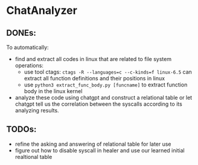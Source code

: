 # ChatAnalyzer
## DONEs:
To automatically:
- find and extract all codes in linux that are related to file system operations:
    - use tool ctags: ```ctags -R --languages=c --c-kinds=f linux-6.5``` can extract all function definitions and their positions in linux
    - use ```python3 extract_func_body.py [funcname]``` to extract function body in the linux kernel
- analyze these code using chatgpt and construct a relational table or let chatgpt tell us the correlation between the syscalls according to its analyzing results.

## TODOs:
- refine the asking and answering of relational table for later use
- figure out how to disable syscall in healer and use our learned initial realtional table
